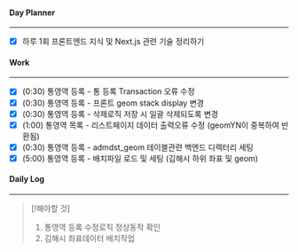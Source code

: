 
#### Day Planner
---
- [x] 하루 1회 프론트엔드 지식 및 Next.js 관련 기술 정리하기


#### Work
---
- [x] (0:30) 통영역 등록 - 통 등록 Transaction 오류 수정
- [x] (0:30) 통영역 등록 - 프론트 geom stack display 변경
- [x] (0:30) 통영역 등록 - 삭제로직 저장 시 일괄 삭제되도록 변경
- [x] (1:00) 통영역 목록 - 리스트페이지 데이터 출력오류 수정 (geomYN이 중복하여 반환됨)
- [x] (0:30) 통영역 등록 - admdst_geom 테이블관련 백엔드 디렉터리 세팅
- [x] (5:00) 통영역 등록 - 배치파일 로드 및 세팅 (김해시 하위 좌표 및 geom) 

#### Daily Log
---
> [!해야할 것]
> 1. 통영역 등록 수정로직 정상동작 확인
> 2. 김해시 좌표데이터 배치작업


